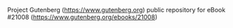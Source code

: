 Project Gutenberg (https://www.gutenberg.org) public repository for eBook #21008 (https://www.gutenberg.org/ebooks/21008)

